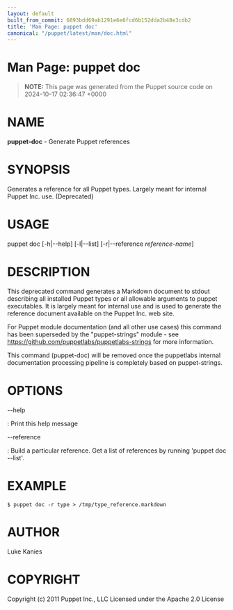 ```yaml
---
layout: default
built_from_commit: 6893bdd69ab1291e6e6fcd6b152dda2b48e3cdb2
title: 'Man Page: puppet doc'
canonical: "/puppet/latest/man/doc.html"
---
```


# Man Page: puppet doc

> **NOTE:** This page was generated from the Puppet source code on 2024-10-17 02:36:47 +0000

NAME
====

**puppet-doc** - Generate Puppet references

SYNOPSIS
========

Generates a reference for all Puppet types. Largely meant for internal
Puppet Inc. use. (Deprecated)

USAGE
=====

puppet doc \[-h\|\--help\] \[-l\|\--list\] \[-r\|\--reference
*reference-name*\]

DESCRIPTION
===========

This deprecated command generates a Markdown document to stdout
describing all installed Puppet types or all allowable arguments to
puppet executables. It is largely meant for internal use and is used to
generate the reference document available on the Puppet Inc. web site.

For Puppet module documentation (and all other use cases) this command
has been superseded by the \"puppet-strings\" module - see
https://github.com/puppetlabs/puppetlabs-strings for more information.

This command (puppet-doc) will be removed once the puppetlabs internal
documentation processing pipeline is completely based on puppet-strings.

OPTIONS
=======

\--help

:   Print this help message

\--reference

:   Build a particular reference. Get a list of references by running
    \'puppet doc \--list\'.

EXAMPLE
=======


    $ puppet doc -r type > /tmp/type_reference.markdown

AUTHOR
======

Luke Kanies

COPYRIGHT
=========

Copyright (c) 2011 Puppet Inc., LLC Licensed under the Apache 2.0
License
